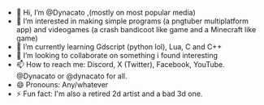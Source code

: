 - 👋 Hi, I’m @Dynacato ,(mostly on most popular media)
- 👀 I’m interested in making simple programs (a pngtuber multiplatform app) and videogames (a crash bandicoot like game and a Minecraft like game)
- 🌱 I’m currently learning Gdscript (python lol), Lua, C and C++
- 💞️ I’m looking to collaborate on something i found interesting
- 📫 How to reach me: Discord, X (Twitter), Facebook, YouTube. @Dynacato or @dynacato for all.
- 😄 Pronouns: Any/whatever
- ⚡ Fun fact: I'm also a retired 2d artist and a bad 3d one.

<!---
Dynacato/Dynacato is a ✨ special ✨ repository because its `README.md` (this file) appears on your GitHub profile.
You can click the Preview link to take a look at your changes.
--->
